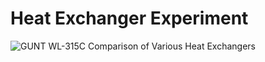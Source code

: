 # Heat Exchanger Experiment

![GUNT WL-315C Comparison of Various Heat Exchangers](https://www.gunt.de/images/datasheet/1495/WL-315C-Comparison-of-various-heat-exchangers-gunt-1495-foto_totale.jpg)